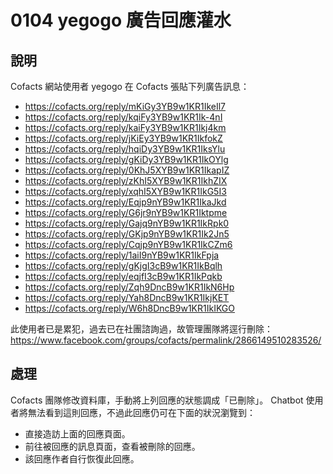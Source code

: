 # 0104 yegogo 廣告回應灌水

## 說明

Cofacts 網站使用者 yegogo 在 Cofacts 張貼下列廣告訊息：
- https://cofacts.org/reply/mKiGy3YB9w1KR1IkeIl7
- https://cofacts.org/reply/kqiFy3YB9w1KR1Ik-4nI
- https://cofacts.org/reply/kaiFy3YB9w1KR1Ikj4km
- https://cofacts.org/reply/jKiEy3YB9w1KR1IkfokZ
- https://cofacts.org/reply/hqiDy3YB9w1KR1IksYlu
- https://cofacts.org/reply/gKiDy3YB9w1KR1IkOYlg
- https://cofacts.org/reply/0KhJ5XYB9w1KR1IkapIZ
- https://cofacts.org/reply/zKhI5XYB9w1KR1IkhZIX
- https://cofacts.org/reply/xqhI5XYB9w1KR1IkG5I3
- https://cofacts.org/reply/Eqjp9nYB9w1KR1IkaJkd
- https://cofacts.org/reply/G6jr9nYB9w1KR1Iktpme
- https://cofacts.org/reply/Gajq9nYB9w1KR1IkRpk0
- https://cofacts.org/reply/GKjp9nYB9w1KR1Ik2Jn5
- https://cofacts.org/reply/Cqjp9nYB9w1KR1IkCZm6
- https://cofacts.org/reply/1aiI9nYB9w1KR1IkFpja
- https://cofacts.org/reply/gKjgI3cB9w1KR1IkBqlh
- https://cofacts.org/reply/eqjfI3cB9w1KR1IkPqkb
- https://cofacts.org/reply/Zqh9DncB9w1KR1IkN6Hp
- https://cofacts.org/reply/Yah8DncB9w1KR1IkjKET
- https://cofacts.org/reply/W6h8DncB9w1KR1IkIKGO

此使用者已是累犯，過去已在社團諮詢過，故管理團隊將逕行刪除：
https://www.facebook.com/groups/cofacts/permalink/2866149510283526/

## 處理
Cofacts 團隊修改資料庫，手動將上列回應的狀態調成「已刪除」。 Chatbot 使用者將無法看到這則回應，不過此回應仍可在下面的狀況瀏覽到：

- 直接造訪上面的回應頁面。
- 前往被回應的訊息頁面，查看被刪除的回應。
- 該回應作者自行恢復此回應。

